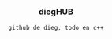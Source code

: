 <h3 style="text-align:center;">diegHUB</h2>

<figure style="text-align:center;">

    github de dieg, todo en c++

</figure>
